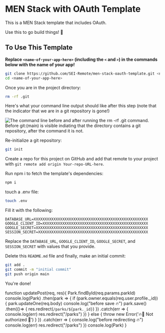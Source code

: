 # MEN Stack with OAuth Template

This is a MEN Stack template that includes OAuth.

Use this to go build things! 🚀

## To Use This Template

__Replace `<name-of-your-app-here>` (including the `<` and `>`) in the commands below with the name of your app!__

```bash
git clone https://github.com/SEI-Remote/men-stack-oauth-template.git <name-of-your-app-here>
cd <name-of-your-app-here>
```

Once you are in the project directory:

```bash
rm -rf .git
```

Here's what your command line output should like after this step (note that the indicator that we are in a git repository is gone!)

<img src="https://i.imgur.com/L47kNOZ.png" alt="The command line before and after running the rm -rf .git command. Before git:(main) is visible indiating that the directory contains a git repository, after the command it is not.">

Re-initialize a git repository:

```bash
git init
```

Create a repo for this project on GitHub and add that remote to your project with `git remote add origin Your-repo-URL-here`.

Run npm i to fetch the template's dependencies:

```bash
npm i
```

touch a .env file:

```bash
touch .env
```

Fill it with the following:

```
DATABASE_URL=XXXXXXXXXXXXXXXXXXXXXXXXXXXXXXXXXXXXXXXXXXXXXXXXXXXX
GOOGLE_CLIENT_ID=XXXXXXXXXXXXXXXXXXXXXXXXXXXXXXXXXXXXXXXXXXXXXXXX
GOOGLE_SECRET=XXXXXXXXXXXXXXXXXXXXXXXXXXXXXXXXXXXXXXXXXXXXXXXXXXX
SESSION_SECRET=XXXXXXXXXXXXXXXXXXXXXXXXXXXXXXXXXXXXXXXXXXXXXXXXXX
```

Replace the `DATABASE_URL`, `GOOGLE_CLIENT_ID`, `GOOGLE_SECRET`, and `SESSION_SECRET` with values that you provide.

Delete this `README.md` file and finally, make an initial commit:

```bash
git add .
git commit -m "initial commit"
git push origin main
```

You're done!


function updatePost(req, res){
  Park.findById(req.params.parkId)
  console.log(Park)
  .then(park => {
    if (park.owner.equals(req.user.profile._id)) {
      park.updateOne(req.body)
      console.log("before save 🔥")
      park.save()
      .then(()=> {
        res.redirect(`/parks/${park._id}`)
      })
      .catch(err => {
        console.log(err)
        res.redirect("/parks")
      })
    } else {
      throw new Error('🔥🚫 Not authorized 🚫')
    }
  })
  .catch(err => {
    console.log("before redirecting 🔥")
    console.log(err)
    res.redirect("/parks")
  })
  console.log(Park)
}
